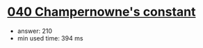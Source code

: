 [040 Champernowne's constant](http://projecteuler.net/problem=40)
========================

- answer: 210 
- min used time: 394 ms

